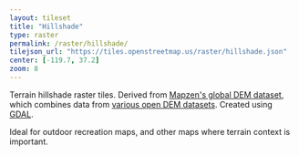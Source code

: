 ```yaml
---
layout: tileset
title: "Hillshade"
type: raster
permalink: /raster/hillshade/
tilejson_url: "https://tiles.openstreetmap.us/raster/hillshade.json"
center: [-119.7, 37.2]
zoom: 8
---
```


Terrain hillshade raster tiles. Derived from [Mapzen's global DEM dataset](https://registry.opendata.aws/terrain-tiles/), which combines data from [various open DEM datasets](https://github.com/tilezen/joerd/blob/master/docs/data-sources.md). Created using [GDAL](https://gdal.org/).

Ideal for outdoor recreation maps, and other maps where terrain context is important.
